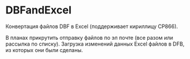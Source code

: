 # DBFandExcel
Конвертация файлов DBF в Excel (поддерживает кириллицу CP866).

В планах прикрутить отправку файлов по эл почте (все разом или рассылка по списку).
Загрузка изменений данных Excel файлов в DFB, из которых они были сделаны.
